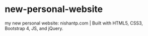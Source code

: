 # new-personal-website
my new personal website: nishantp.com | Built with HTML5, CSS3, Bootstrap 4, JS, and jQuery.
